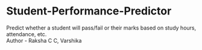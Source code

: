 # Student-Performance-Predictor
Predict whether a student will pass/fail or their marks based on study hours, attendance, etc.
<br>
Author - Raksha C C, Varshika
